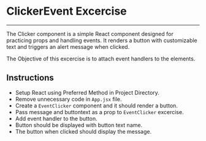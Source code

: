 # ClickerEvent Excercise

---

The Clicker component is a simple React component designed for practicing props and handling events. It renders a button with customizable text and triggers an alert message when clicked.

The Objective of this excercise is to attach event handlers to the elements.

## Instructions

- Setup React using Preferred Method in Project Directory.
- Remove unnecessary code in `App.jsx` file.
- Create a `EventClicker` component and it should render a button.
- Pass message and buttontext as a prop to `EventClicker` excercise.
- Add event handler to the button.
- Button should be displayed with button text name.
- The button when clicked should display the message.
